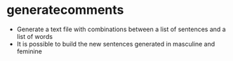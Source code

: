 # generatecomments

- Generate a text file with combinations between a list of sentences and a list of words
- It is possible to build the new sentences generated in masculine and feminine
